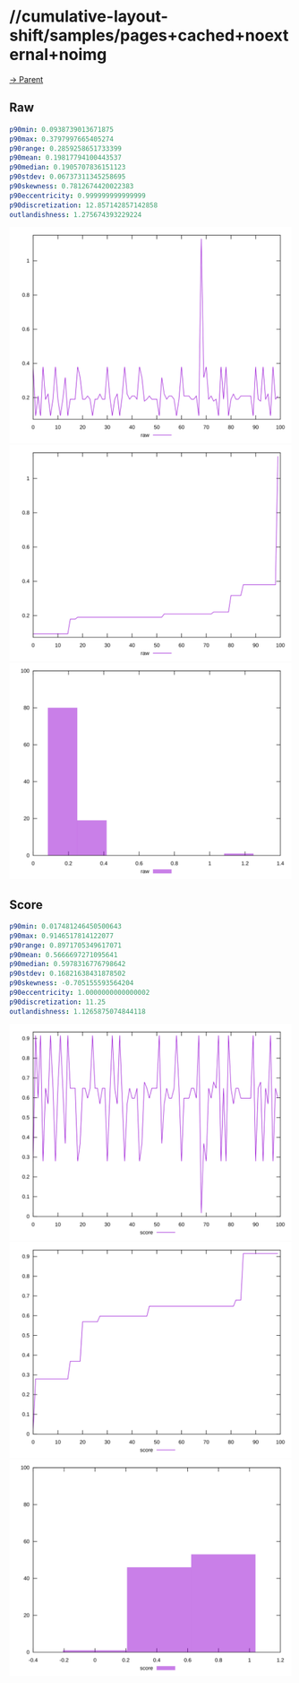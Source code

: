 
# //cumulative-layout-shift/samples/pages+cached+noexternal+noimg

[→ Parent](../..)


## Raw


```yaml
p90min: 0.0938739013671875
p90max: 0.3797997665405274
p90range: 0.2859258651733399
p90mean: 0.19817794100443537
p90median: 0.1905707836151123
p90stdev: 0.06737311345258695
p90skewness: 0.7812674420022383
p90eccentricity: 0.999999999999999
p90discretization: 12.857142857142858
outlandishness: 1.275674393229224

```

![PLOT: raw-values](./raw/values.svg)![PLOT: raw-sorted](./raw/sorted.svg)![PLOT: raw-histogram](./raw/histogram.svg)
## Score


```yaml
p90min: 0.017481246450500643
p90max: 0.9146517814122077
p90range: 0.8971705349617071
p90mean: 0.5666697271095641
p90median: 0.5978316776798642
p90stdev: 0.16821638431878502
p90skewness: -0.705155593564204
p90eccentricity: 1.0000000000000002
p90discretization: 11.25
outlandishness: 1.1265875074844118

```

![PLOT: score-values](./score/values.svg)![PLOT: score-sorted](./score/sorted.svg)![PLOT: score-histogram](./score/histogram.svg)